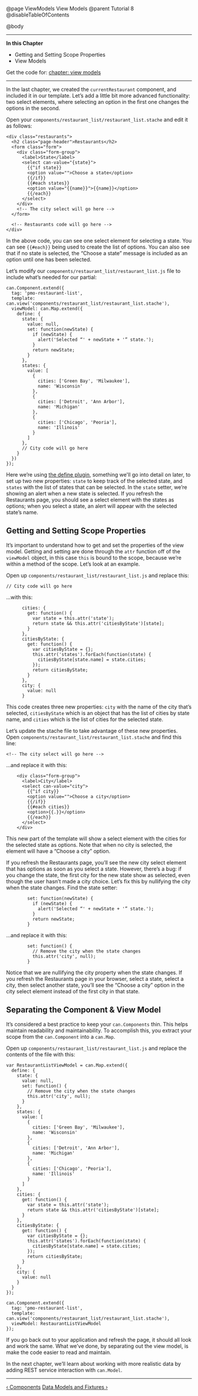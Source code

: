 @page ViewModels View Models
@parent Tutorial 8
@disableTableOfContents

@body

<div class="getting-started">

- - - -
**In this Chapter**
 - Getting and Setting Scope Properties
 - View Models

Get the code for: [chapter: view models](https://github.com/bitovi/canjs/blob/minor/guides/examples/PlaceMyOrder/ch-5_canjs-getting-started.zip?raw=true)

- - -

In the last chapter, we created the `currentRestaurant` component, and included it in our
template. Let’s add a little bit more advanced functionality: two select elements,
where selecting an option in the first one changes the options in the second.

Open your `components/restaurant_list/restaurant_list.stache` and edit it as follows:

```
<div class="restaurants">
  <h2 class="page-header">Restaurants</h2>
  <form class="form">
    <div class="form-group">
      <label>State</label>
      <select can-value="{state}">
        {{^if state}}
        <option value="">Choose a state</option>
        {{/if}}
        {{#each states}}
        <option value="{{name}}">{{name}}</option>
        {{/each}}
      </select>
    </div>
    <!-- The city select will go here -->
  </form>

  <!-- Restaurants code will go here -->
</div>
```

In the above code, you can see one select element for selecting a state. You can
see `{{#each}}` being used to create the list of options. You can also see that
if no state is selected, the “Choose a state” message is included as an option
until one has been selected.

Let’s modify our `components/restaurant_list/restaurant_list.js` file to include
what’s needed for our partial:

```
can.Component.extend({
  tag: 'pmo-restaurant-list',
  template: can.view('components/restaurant_list/restaurant_list.stache'),
  viewModel: can.Map.extend({
    define: {
      state: {
        value: null,
        set: function(newState) {
          if (newState) {
            alert('Selected “' + newState + '” state.');
          }
          return newState;
        }
      },
      states: {
        value: [
          {
            cities: ['Green Bay', 'Milwaukee'],
            name: 'Wisconsin'
          },
          {
            cities: ['Detroit', 'Ann Arbor'],
            name: 'Michigan'
          },
          {
            cities: ['Chicago', 'Peoria'],
            name: 'Illinois'
          }
        ]
      },
      // City code will go here
    }
  })
});
```

Here we’re using [the define plugin](TheDefinePlugin.html), something
we'll go into detail on later, to set up two new
properties: `state` to keep track of the selected state, and `states` with
the list of states that can be selected. In the `state` setter, we’re showing
an alert when a new state is selected. If you refresh the Restaurants page,
you should see a select element with the states as options; when you select
a state, an alert will appear with the selected state’s name.

## Getting and Setting Scope Properties
It’s important to understand how to get and set the properties
of the view model. Getting and setting are done through the `attr` function off of
the `viewModel` object, in this case `this` is bound to the scope, because we’re
within a method of the scope. Let’s look at an example.

Open up `components/restaurant_list/restaurant_list.js` and replace this:

```
// City code will go here
```

…with this:

```
      cities: {
        get: function() {
          var state = this.attr('state');
          return state && this.attr('citiesByState')[state];
        }
      },
      citiesByState: {
        get: function() {
          var citiesByState = {};
          this.attr('states').forEach(function(state) {
            citiesByState[state.name] = state.cities;
          });
          return citiesByState;
        }
      },
      city: {
        value: null
      }
```

This code creates three new properties: `city` with the name of the city
that’s selected, `citiesByState` which is an object that has the list of
cities by state name, and `cities` which is the list of cities for the
selected state.

Let’s update the stache file to take advantage of these new properties.
Open `components/restaurant_list/restaurant_list.stache` and find this line:

```
<!-- The city select will go here -->
```

…and replace it with this:

```
    <div class="form-group">
      <label>City</label>
      <select can-value="city">
        {{^if city}}
        <option value="">Choose a city</option>
        {{/if}}
        {{#each cities}}
        <option>{{.}}</option>
        {{/each}}
      </select>
    </div>
```

This new part of the template will show a select element with the cities
for the selected state as options. Note that when no city is selected,
the element will have a “Choose a city” option.

If you refresh the Restaurants page, you’ll see the new city select
element that has options as soon as you select a state. However, there’s
a bug: if you change the state, the first city for the new state show as
selected, even though the user hasn’t made a city choice. Let’s fix this
by nullifying the city when the state changes. Find the state setter:

```
        set: function(newState) {
          if (newState) {
            alert('Selected “' + newState + '” state.');
          }
          return newState;
        }
```

…and replace it with this:

```
        set: function() {
          // Remove the city when the state changes
          this.attr('city', null);
        }
```

Notice that we are nullifying the city property when the state changes.
If you refresh the Restaurants page in your browser, select a state,
select a city, then select another state, you’ll see the “Choose a city”
option in the city select element instead of the first city in that
state.

## Separating the Component & View Model
It’s considered a best practice to keep your `can.Components`
thin. This helps maintain readability and maintainability. To accomplish this,
you extract your scope from the `can.Component` into a `can.Map`.

Open up `components/restaurant_list/restaurant_list.js` and replace the
contents of the file with this:

```
var RestaurantListViewModel = can.Map.extend({
  define: {
    state: {
      value: null,
      set: function() {
        // Remove the city when the state changes
        this.attr('city', null);
      }
    },
    states: {
      value: [
        {
          cities: ['Green Bay', 'Milwaukee'],
          name: 'Wisconsin'
        },
        {
          cities: ['Detroit', 'Ann Arbor'],
          name: 'Michigan'
        },
        {
          cities: ['Chicago', 'Peoria'],
          name: 'Illinois'
        }
      ]
    },
    cities: {
      get: function() {
        var state = this.attr('state');
        return state && this.attr('citiesByState')[state];
      }
    },
    citiesByState: {
      get: function() {
        var citiesByState = {};
        this.attr('states').forEach(function(state) {
          citiesByState[state.name] = state.cities;
        });
        return citiesByState;
      }
    },
    city: {
      value: null
    }
  }
});

can.Component.extend({
  tag: 'pmo-restaurant-list',
  template: can.view('components/restaurant_list/restaurant_list.stache'),
  viewModel: RestaurantListViewModel
});
```

If you go back out to your application and refresh the page, it should all
look and work the same. What we’ve done, by separating out the view model, 
is make the code easier to read and maintain.

In the next chapter, we’ll learn about working with more realistic data by
adding REST service interaction with `can.Model`.

- - -

<span class="pull-left">[&lsaquo; Components](Components.html)</span>
<span class="pull-right">[Data Models and Fixtures &rsaquo;](DataModelsAndFixtures.html)</span>

</div>
